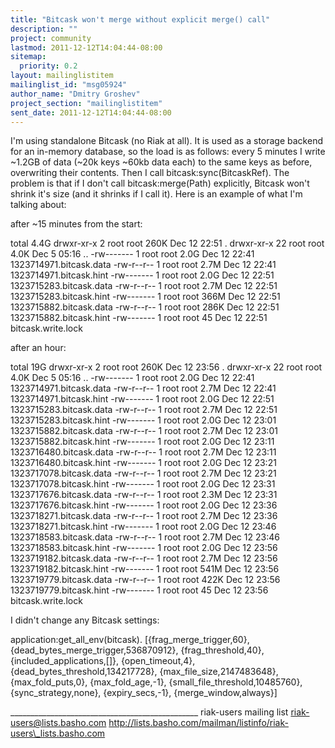 ```yaml
---
title: "Bitcask won't merge without explicit merge() call"
description: ""
project: community
lastmod: 2011-12-12T14:04:44-08:00
sitemap:
  priority: 0.2
layout: mailinglistitem
mailinglist_id: "msg05924"
author_name: "Dmitry Groshev"
project_section: "mailinglistitem"
sent_date: 2011-12-12T14:04:44-08:00
---
```



I'm using standalone Bitcask (no Riak at all). It is used as a storage
backend for an in-memory database, so the load is as follows: every 5
minutes I write ~1.2GB of data (~20k keys ~60kb data each) to the same
keys as before, overwriting their contents. Then I call
bitcask:sync(BitcaskRef). The problem is that if I don't call
bitcask:merge(Path) explicitly, Bitcask won't shrink it's size (and it
shrinks if I call it). Here is an example of what I'm talking about:

after ~15 minutes from the start:

total 4.4G
drwxr-xr-x 2 root root 260K Dec 12 22:51 .
drwxr-xr-x 22 root root 4.0K Dec 5 05:16 ..
-rw------- 1 root root 2.0G Dec 12 22:41 1323714971.bitcask.data
-rw-r--r-- 1 root root 2.7M Dec 12 22:41 1323714971.bitcask.hint
-rw------- 1 root root 2.0G Dec 12 22:51 1323715283.bitcask.data
-rw-r--r-- 1 root root 2.7M Dec 12 22:51 1323715283.bitcask.hint
-rw------- 1 root root 366M Dec 12 22:51 1323715882.bitcask.data
-rw-r--r-- 1 root root 286K Dec 12 22:51 1323715882.bitcask.hint
-rw------- 1 root root 45 Dec 12 22:51 bitcask.write.lock

after an hour:

total 19G
drwxr-xr-x 2 root root 260K Dec 12 23:56 .
drwxr-xr-x 22 root root 4.0K Dec 5 05:16 ..
-rw------- 1 root root 2.0G Dec 12 22:41 1323714971.bitcask.data
-rw-r--r-- 1 root root 2.7M Dec 12 22:41 1323714971.bitcask.hint
-rw------- 1 root root 2.0G Dec 12 22:51 1323715283.bitcask.data
-rw-r--r-- 1 root root 2.7M Dec 12 22:51 1323715283.bitcask.hint
-rw------- 1 root root 2.0G Dec 12 23:01 1323715882.bitcask.data
-rw-r--r-- 1 root root 2.7M Dec 12 23:01 1323715882.bitcask.hint
-rw------- 1 root root 2.0G Dec 12 23:11 1323716480.bitcask.data
-rw-r--r-- 1 root root 2.7M Dec 12 23:11 1323716480.bitcask.hint
-rw------- 1 root root 2.0G Dec 12 23:21 1323717078.bitcask.data
-rw-r--r-- 1 root root 2.7M Dec 12 23:21 1323717078.bitcask.hint
-rw------- 1 root root 2.0G Dec 12 23:31 1323717676.bitcask.data
-rw-r--r-- 1 root root 2.3M Dec 12 23:31 1323717676.bitcask.hint
-rw------- 1 root root 2.0G Dec 12 23:36 1323718271.bitcask.data
-rw-r--r-- 1 root root 2.7M Dec 12 23:36 1323718271.bitcask.hint
-rw------- 1 root root 2.0G Dec 12 23:46 1323718583.bitcask.data
-rw-r--r-- 1 root root 2.7M Dec 12 23:46 1323718583.bitcask.hint
-rw------- 1 root root 2.0G Dec 12 23:56 1323719182.bitcask.data
-rw-r--r-- 1 root root 2.7M Dec 12 23:56 1323719182.bitcask.hint
-rw------- 1 root root 541M Dec 12 23:56 1323719779.bitcask.data
-rw-r--r-- 1 root root 422K Dec 12 23:56 1323719779.bitcask.hint
-rw------- 1 root root 45 Dec 12 23:56 bitcask.write.lock

I didn't change any Bitcask settings:

application:get\_all\_env(bitcask).
[{frag\_merge\_trigger,60},
 {dead\_bytes\_merge\_trigger,536870912},
 {frag\_threshold,40},
 {included\_applications,[]},
 {open\_timeout,4},
 {dead\_bytes\_threshold,134217728},
 {max\_file\_size,2147483648},
 {max\_fold\_puts,0},
 {max\_fold\_age,-1},
 {small\_file\_threshold,10485760},
 {sync\_strategy,none},
 {expiry\_secs,-1},
 {merge\_window,always}]

\_\_\_\_\_\_\_\_\_\_\_\_\_\_\_\_\_\_\_\_\_\_\_\_\_\_\_\_\_\_\_\_\_\_\_\_\_\_\_\_\_\_\_\_\_\_\_
riak-users mailing list
riak-users@lists.basho.com
http://lists.basho.com/mailman/listinfo/riak-users\_lists.basho.com


